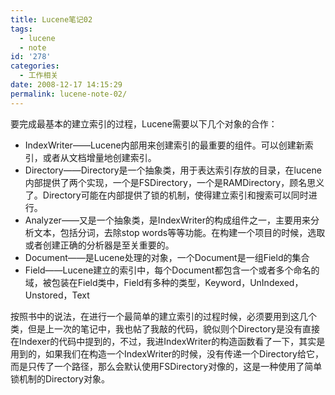 ```yaml
---
title: Lucene笔记02
tags:
  - lucene
  - note
id: '278'
categories:
  - 工作相关
date: 2008-12-17 14:15:29
permalink: lucene-note-02/
---
```



<!-- more -->
要完成最基本的建立索引的过程，Lucene需要以下几个对象的合作：

*   IndexWriter——Lucene内部用来创建索引的最重要的组件。可以创建新索引，或者从文档增量地创建索引。
*   Directory——Directory是一个抽象类，用于表达索引存放的目录，在lucene内部提供了两个实现，一个是FSDirectory，一个是RAMDirectory，顾名思义了。Directory可能在内部提供了锁的机制，使得建立索引和搜索可以同时进行。
*   Analyzer——又是一个抽象类，是IndexWriter的构成组件之一，主要用来分析文本，包括分词，去除stop words等等功能。在构建一个项目的时候，选取或者创建正确的分析器是至关重要的。
*   Document——是Lucene处理的对象，一个Document是一组Field的集合
*   Field——Lucene建立的索引中，每个Document都包含一个或者多个命名的域，被包装在Field类中，Field有多种的类型，Keyword，UnIndexed，Unstored，Text

按照书中的说法，在进行一个最简单的建立索引的过程时候，必须要用到这几个类，但是上一次的笔记中，我也帖了我敲的代码，貌似则个Directory是没有直接在Indexer的代码中提到的，不过，我进IndexWriter的构造函数看了一下，其实是用到的，如果我们在构造一个IndexWriter的时候，没有传递一个Directory给它，而是只传了一个路径，那么会默认使用FSDirectory对像的，这是一种使用了简单锁机制的Directory对象。